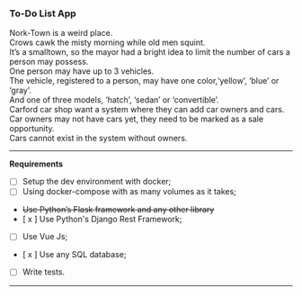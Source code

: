 
### To-Do List App

Nork-Town is a weird place.  
Crows cawk the misty morning while old men squint.  
It’s a smalltown, so the mayor had a bright idea to limit the number of cars a person may possess.  
One person may have up to 3 vehicles.  
The vehicle, registered to a person, may have one color,‘yellow’, ‘blue’ or ‘gray’.  
And one of three models, ‘hatch’, ‘sedan’ or ‘convertible’.  
Carford car shop want a system where they can add car owners and cars.  
Car owners may not have cars yet, they need to be marked as a sale opportunity.  
Cars cannot exist in the system without owners.  

***

**Requirements**


* [  ] Setup the dev environment with docker;  
* [  ] Using docker-compose with as many volumes as it takes;  
* ~~Use Python’s Flask framework and any other library~~  
* [ x ] Use Python's Django Rest Framework;  
* [   ] Use Vue Js;  
* [ x ] Use any SQL database;  
* [   ] Write tests.  

***